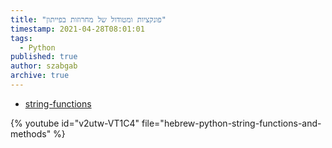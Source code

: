 ```yaml
---
title: "פונקציות ומטודול של מחרוזות בפייתון"
timestamp: 2021-04-28T08:01:01
tags:
  - Python
published: true
author: szabgab
archive: true
---
```



* [string-functions](https://code-maven.com/slides/python-programming/string-functions)

{% youtube id="v2utw-VT1C4" file="hebrew-python-string-functions-and-methods" %}

